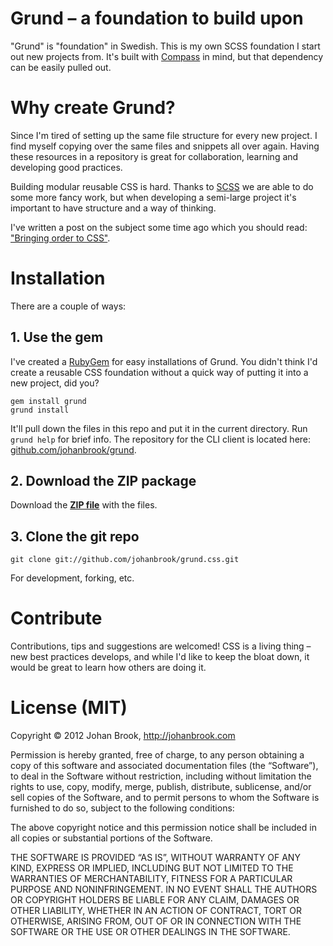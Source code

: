 # Grund – a foundation to build upon

"Grund" is "foundation" in Swedish. This is my own SCSS foundation I start out new projects from. It's built with [Compass](http://compass-style.org) in mind, but that dependency can be easily pulled out.

# Why create Grund?

Since I'm tired of setting up the same file structure for every new project. I find myself copying over the same files and snippets all over again. Having these resources in a repository is great for collaboration, learning and developing good practices.

Building modular reusable CSS is hard. Thanks to [SCSS](http://sass-lang.org) we are able to do some more fancy work, but when developing a semi-large project it's important to have structure and a way of thinking. 

I've written a post on the subject some time ago which you should read: ["Bringing order to CSS"](http://johanbrook.com/design/css/bringing-order-to-css/). 

# Installation

There are a couple of ways:

## 1. Use the gem

I've created a [RubyGem](http://rubygems.org) for easy installations of Grund. You didn't think I'd create a reusable CSS foundation without a quick way of putting it into a new project, did you?

	gem install grund
	grund install

It'll pull down the files in this repo and put it in the current directory. Run `grund help` for brief info. The repository for the CLI client is located here: [github.com/johanbrook/grund](https://github.com/johanbrook/grund).

## 2. Download the ZIP package

Download the **[ZIP file](https://github.com/johanbrook/grund.css/zipball/master)** with the files.

## 3. Clone the git repo

	git clone git://github.com/johanbrook/grund.css.git

For development, forking, etc.

# Contribute

Contributions, tips and suggestions are welcomed! CSS is a living thing – new best practices develops, and while I'd like to keep the bloat down, it would be great to learn how others are doing it.

# License (MIT)

Copyright © 2012 Johan Brook, http://johanbrook.com

Permission is hereby granted, free of charge, to any person obtaining a copy of this software and associated documentation files (the “Software”), to deal in the Software without restriction, including without limitation the rights to use, copy, modify, merge, publish, distribute, sublicense, and/or sell copies of the Software, and to permit persons to whom the Software is furnished to do so, subject to the following conditions:

The above copyright notice and this permission notice shall be included in all copies or substantial portions of the Software.

THE SOFTWARE IS PROVIDED “AS IS”, WITHOUT WARRANTY OF ANY KIND, EXPRESS OR IMPLIED, INCLUDING BUT NOT LIMITED TO THE WARRANTIES OF MERCHANTABILITY, FITNESS FOR A PARTICULAR PURPOSE AND NONINFRINGEMENT. IN NO EVENT SHALL THE AUTHORS OR COPYRIGHT HOLDERS BE LIABLE FOR ANY CLAIM, DAMAGES OR OTHER LIABILITY, WHETHER IN AN ACTION OF CONTRACT, TORT OR OTHERWISE, ARISING FROM, OUT OF OR IN CONNECTION WITH THE SOFTWARE OR THE USE OR OTHER DEALINGS IN THE SOFTWARE.